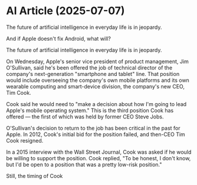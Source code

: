 # AI Article (2025-07-07)

The future of artificial intelligence in everyday life is in jeopardy.

And if Apple doesn't fix Android, what will?

The future of artificial intelligence in everyday life is in jeopardy.

On Wednesday, Apple's senior vice president of product management, Jim O'Sullivan, said he's been offered the job of technical director of the company's next-generation "smartphone and tablet" line. That position would include overseeing the company's own mobile platforms and its own wearable computing and smart-device division, the company's new CEO, Tim Cook.

Cook said he would need to "make a decision about how I'm going to lead Apple's mobile operating system." This is the third position Cook has offered — the first of which was held by former CEO Steve Jobs.

O'Sullivan's decision to return to the job has been critical in the past for Apple. In 2012, Cook's initial bid for the position failed, and then-CEO Tim Cook resigned.

In a 2015 interview with the Wall Street Journal, Cook was asked if he would be willing to support the position. Cook replied, "To be honest, I don't know, but I'd be open to a position that was a pretty low-risk position."

Still, the timing of Cook
